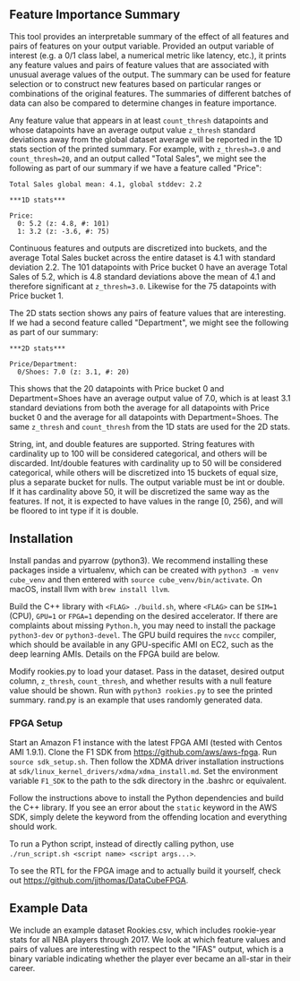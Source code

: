 ## Feature Importance Summary
This tool provides an interpretable summary of the effect of
all features and pairs of features on your output variable. Provided
an output variable of interest (e.g. a 0/1 class label, a numerical metric
like latency, etc.), it prints any feature values and
pairs of feature values that are associated with unusual average values of the output.
The summary can be used for feature selection or to construct new features based on
particular ranges or combinations of the original features. The summaries of different batches
of data can also be compared to determine changes in feature importance.

Any feature value that appears in at least `count_thresh` datapoints and
whose datapoints have an average output value `z_thresh` standard deviations
away from the global dataset average will be reported in the
1D stats section of the printed summary. For example, with
`z_thresh=3.0` and `count_thresh=20`, and an output called "Total Sales", we might see the following as part of our summary if we have a feature called "Price":
```
Total Sales global mean: 4.1, global stddev: 2.2

***1D stats***

Price:
  0: 5.2 (z: 4.8, #: 101)
  1: 3.2 (z: -3.6, #: 75)
```
Continuous features and outputs are discretized into buckets, and the average Total Sales
bucket across the entire dataset is 4.1 with standard deviation 2.2. The 101 datapoints with
Price bucket 0 have an average Total Sales of 5.2, which is 4.8 standard deviations
above the mean of 4.1 and therefore significant at `z_thresh=3.0`. Likewise for the 75 datapoints with Price bucket 1.

The 2D stats section shows any pairs of feature values that are interesting. If we had a
second feature called "Department", we might see the following as part of our summary:
```
***2D stats***

Price/Department:
  0/Shoes: 7.0 (z: 3.1, #: 20)
```
This shows that the 20 datapoints with Price bucket 0 and Department=Shoes have an average
output value of 7.0, which is at least 3.1 standard deviations from both the average
for all datapoints with Price bucket 0 and the average for all datapoints with
Department=Shoes. The same `z_thresh` and `count_thresh` from the 1D stats are used for
the 2D stats.

String, int, and double features are supported. String
features with cardinality up to 100 will be considered categorical, and others will be discarded.
Int/double features  with cardinality up to 50 will be considered categorical, while others will
be discretized into 15 buckets of equal size, plus a separate
bucket for nulls. The output variable must be int or double. If it has cardinality
above 50, it will be discretized the same way as the features. If not, it is
expected to have values in the range [0, 256), and will be floored to int type if it
is double.

## Installation
Install pandas and pyarrow (python3). We recommend installing these
packages inside a virtualenv,
which can be created with `python3 -m venv cube_venv` and then entered
with `source cube_venv/bin/activate`. On macOS, install llvm with
`brew install llvm`.

Build the C++ library with
`<FLAG> ./build.sh`, where `<FLAG>` can be `SIM=1` (CPU), `GPU=1` or
`FPGA=1` depending on the desired accelerator. If there are complaints about
missing `Python.h`, you may need to install the package `python3-dev` or
`python3-devel`. The GPU build requires
the `nvcc` compiler, which should be available in any GPU-specific
AMI on EC2, such as the deep learning AMIs. Details on the FPGA build are below.

Modify rookies.py to load your dataset. Pass in the dataset, desired output 
column, `z_thresh`, `count_thresh`, and whether results with a null feature value
should be shown. Run with `python3 rookies.py` to see the printed summary.
rand.py is an example that uses randomly generated data.

### FPGA Setup
Start an Amazon F1 instance with the latest FPGA AMI (tested with
Centos AMI 1.9.1). Clone the F1 SDK from https://github.com/aws/aws-fpga.
Run `source sdk_setup.sh`. Then follow the XDMA driver installation instructions
at `sdk/linux_kernel_drivers/xdma/xdma_install.md`. Set the environment variable
`F1_SDK` to the path to the sdk directory in the .bashrc or equivalent.

Follow the instructions above to install the Python dependencies and
build the C++ library. If you see an error 
about the `static` keyword in the AWS SDK, simply delete the keyword from the
offending location and everything should work.

To run a Python script, instead of directly calling python, use
`./run_script.sh <script name> <script args...>`.

To see the RTL for the FPGA image and to actually build it yourself, check out
https://github.com/jjthomas/DataCubeFPGA.

## Example Data
We include an example dataset Rookies.csv, which includes rookie-year stats for all NBA
players through 2017. We look at which feature values and pairs of values are interesting
with respect to the "IFAS" output, which is a binary variable indicating whether
the player ever became an all-star in their career.
